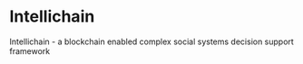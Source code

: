 # Intellichain
Intellichain - a blockchain enabled complex social systems decision support framework
